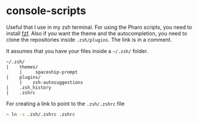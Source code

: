 # console-scripts

Useful that I use in my zsh terminal. For using the Pharo scripts, you need to install [fzf](https://github.com/junegunn/fzf). Also if you want the theme and the autocompletion, you need to clone the repositories inside `.zsh/plugins`. The link is in a comment.

It assumes that you have your files inside a `~/.zsh/` folder.

```
~/.zsh/
|    themes/
     |     spaceship-prompt
|    plugins/
     |    zsh-autosuggestions
|    .zsh_history
|    .zshrc
```

For creating a link to point to the `.zsh/.zshrc` file

```bash
~ ln -s .zsh/.zshrc .zshrc
```
